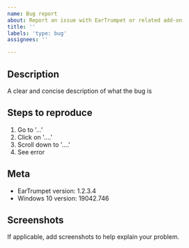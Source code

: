 ```yaml
---
name: Bug report
about: Report an issue with EarTrumpet or related add-on
title: ''
labels: 'type: bug'
assignees: ''

---
```


## Description
A clear and concise description of what the bug is

## Steps to reproduce
1. Go to '...'
2. Click on '....'
3. Scroll down to '....'
4. See error

## Meta
* EarTrumpet version: 1.2.3.4
* Windows 10 version: 19042.746

## Screenshots
If applicable, add screenshots to help explain your problem.
